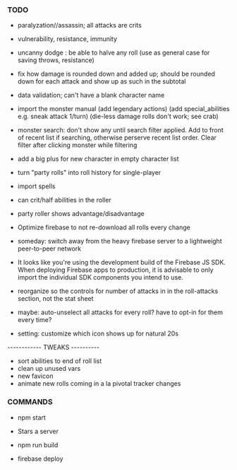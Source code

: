
### TODO

- paralyzation//assassin; all attacks are crits
- vulnerability, resistance, immunity
- uncanny dodge : be able to halve any roll
  (use as general case for saving throws, resistance)

- fix how damage is rounded down and added up; should be rounded down for each attack and show up as such in the subtotal

- data validation; can't have a blank character name

- import the monster manual
  (add legendary actions)
  (add special_abilities e.g. sneak attack 1/turn)
  (die-less damage rolls don't work; see crab)

- monster search: don't show any until search filter applied. Add to front of recent list if searching, otherwise perserve recent list order. Clear filter after clicking monster while filtering
- add a big plus for new character in empty character list

- turn "party rolls" into roll history for single-player

- import spells

- can crit/half abilities in the roller
- party roller shows advantage/disadvantage

- Optimize firebase to not re-download all rolls every change

- someday: switch away from the heavy firebase server to a lightweight peer-to-peer network

- It looks like you're using the development build of the Firebase JS SDK.
When deploying Firebase apps to production, it is advisable to only import
the individual SDK components you intend to use.

- reorganize so the controls for number of attacks in in the roll-attacks section, not the stat sheet

- maybe: auto-unselect all attacks for every roll? have to opt-in for them every time?
- setting: customize which icon shows up for natural 20s



------------ TWEAKS ----------
- sort abilities to end of roll list
- clean up unused vars
- new favicon
- animate new rolls coming in a la pivotal tracker changes


### COMMANDS

- npm start
- Stars a server

- npm run build
- firebase deploy
